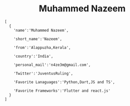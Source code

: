 <h1 align="center">Muhammed Nazeem</h1>

    [
      {
        'name':'Muhammed Nazeem',
        
        'short_name':'Nazeem',
        
        'from':'Alappuzha,Kerala',
        
        'country':'India',
        
        'personal_mail':'n4ze3m@gmail.com',
        
        'Twitter':'JuventusRuling',
        
        'Favorite Lanaguages':'Python,Dart,JS and TS',
        
        'Favorite Frameworks':'Flutter and react.js'
      }
    ]
